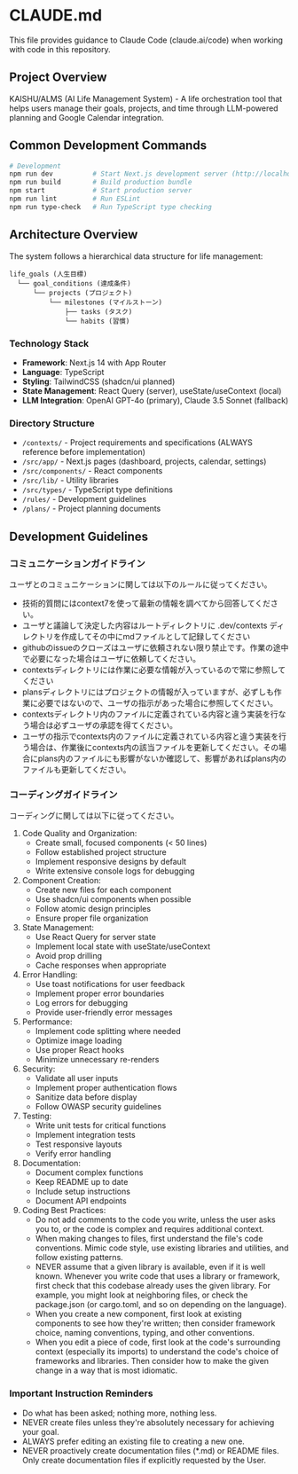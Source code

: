 # CLAUDE.md

This file provides guidance to Claude Code (claude.ai/code) when working with code in this repository.

## Project Overview
KAISHU/ALMS (AI Life Management System) - A life orchestration tool that helps users manage their goals, projects, and time through LLM-powered planning and Google Calendar integration.

## Common Development Commands
```bash
# Development
npm run dev          # Start Next.js development server (http://localhost:3000)
npm run build        # Build production bundle
npm start            # Start production server
npm run lint         # Run ESLint
npm run type-check   # Run TypeScript type checking
```

## Architecture Overview
The system follows a hierarchical data structure for life management:
```
life_goals (人生目標)
  └── goal_conditions (達成条件)
      └── projects (プロジェクト)
          └── milestones (マイルストーン)
              ├── tasks (タスク)
              └── habits (習慣)
```

### Technology Stack
- **Framework**: Next.js 14 with App Router
- **Language**: TypeScript
- **Styling**: TailwindCSS (shadcn/ui planned)
- **State Management**: React Query (server), useState/useContext (local)
- **LLM Integration**: OpenAI GPT-4o (primary), Claude 3.5 Sonnet (fallback)

### Directory Structure
- `/contexts/` - Project requirements and specifications (ALWAYS reference before implementation)
- `/src/app/` - Next.js pages (dashboard, projects, calendar, settings)
- `/src/components/` - React components
- `/src/lib/` - Utility libraries
- `/src/types/` - TypeScript type definitions
- `/rules/` - Development guidelines
- `/plans/` - Project planning documents

## Development Guidelines

### コミュニケーションガイドライン
ユーザとのコミュニケーションに関しては以下のルールに従ってください。

- 技術的質問にはcontext7を使って最新の情報を調べてから回答してください。
- ユーザと議論して決定した内容はルートディレクトリに .dev/contexts ディレクトリを作成してその中にmdファイルとして記録してください
- githubのissueのクローズはユーザに依頼されない限り禁止です。作業の途中で必要になった場合はユーザに依頼してください。
- contextsディレクトリには作業に必要な情報が入っているので常に参照してください
- plansディレクトリにはプロジェクトの情報が入っていますが、必ずしも作業に必要ではないので、ユーザの指示があった場合に参照してください。
- contextsディレクトリ内のファイルに定義されている内容と違う実装を行なう場合は必ずユーザの承認を得てください。
- ユーザの指示でcontexts内のファイルに定義されている内容と違う実装を行う場合は、作業後にcontexts内の該当ファイルを更新してください。その場合にplans内のファイルにも影響がないか確認して、影響があればplans内のファイルも更新してください。

### コーディングガイドライン
コーディングに関しては以下に従ってください。

1. Code Quality and Organization:
    - Create small, focused components (< 50 lines)
    - Follow established project structure
    - Implement responsive designs by default
    - Write extensive console logs for debugging
2. Component Creation:
    - Create new files for each component
    - Use shadcn/ui components when possible
    - Follow atomic design principles
    - Ensure proper file organization
3. State Management:
    - Use React Query for server state
    - Implement local state with useState/useContext
    - Avoid prop drilling
    - Cache responses when appropriate
4. Error Handling:
    - Use toast notifications for user feedback
    - Implement proper error boundaries
    - Log errors for debugging
    - Provide user-friendly error messages
5. Performance:
    - Implement code splitting where needed
    - Optimize image loading
    - Use proper React hooks
    - Minimize unnecessary re-renders
6. Security:
    - Validate all user inputs
    - Implement proper authentication flows
    - Sanitize data before display
    - Follow OWASP security guidelines
7. Testing:
    - Write unit tests for critical functions
    - Implement integration tests
    - Test responsive layouts
    - Verify error handling
8. Documentation:
    - Document complex functions
    - Keep README up to date
    - Include setup instructions
    - Document API endpoints
9. Coding Best Practices:
    - Do not add comments to the code you write, unless the user asks you to, or the code is complex and requires additional context.
    - When making changes to files, first understand the file's code conventions. Mimic code style, use existing libraries and utilities, and follow existing patterns.
    - NEVER assume that a given library is available, even if it is well known. Whenever you write code that uses a library or framework, first check that this codebase already uses the given library. For example, you might look at neighboring files, or check the package.json (or cargo.toml, and so on depending on the language).
    - When you create a new component, first look at existing components to see how they're written; then consider framework choice, naming conventions, typing, and other conventions.
    - When you edit a piece of code, first look at the code's surrounding context (especially its imports) to understand the code's choice of frameworks and libraries. Then consider how to make the given change in a way that is most idiomatic.

### Important Instruction Reminders
- Do what has been asked; nothing more, nothing less.
- NEVER create files unless they're absolutely necessary for achieving your goal.
- ALWAYS prefer editing an existing file to creating a new one.
- NEVER proactively create documentation files (*.md) or README files. Only create documentation files if explicitly requested by the User.